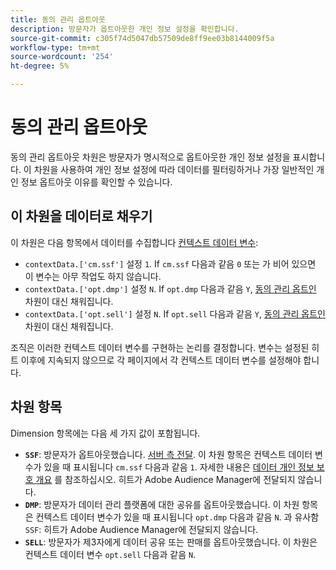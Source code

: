 ```yaml
---
title: 동의 관리 옵트아웃
description: 방문자가 옵트아웃한 개인 정보 설정을 확인합니다.
source-git-commit: c305f74d5047db57509de8ff9ee03b8144009f5a
workflow-type: tm+mt
source-wordcount: '254'
ht-degree: 5%

---
```


# 동의 관리 옵트아웃

동의 관리 옵트아웃 차원은 방문자가 명시적으로 옵트아웃한 개인 정보 설정을 표시합니다. 이 차원을 사용하여 개인 정보 설정에 따라 데이터를 필터링하거나 가장 일반적인 개인 정보 옵트아웃 이유를 확인할 수 있습니다.

## 이 차원을 데이터로 채우기

이 차원은 다음 항목에서 데이터를 수집합니다 [컨텍스트 데이터 변수](/help/implement/vars/page-vars/contextdata.md):

* `contextData.['cm.ssf']` 설정 `1`. If `cm.ssf` 다음과 같음 `0` 또는 가 비어 있으면 이 변수는 아무 작업도 하지 않습니다.
* `contextData.['opt.dmp']` 설정 `N`. If `opt.dmp` 다음과 같음 `Y`, [동의 관리 옵트인](cm-opt-in.md) 차원이 대신 채워집니다.
* `contextData.['opt.sell']` 설정 `N`. If `opt.sell` 다음과 같음 `Y`, [동의 관리 옵트인](cm-opt-in.md) 차원이 대신 채워집니다.

조직은 이러한 컨텍스트 데이터 변수를 구현하는 논리를 결정합니다. 변수는 설정된 히트 이후에 지속되지 않으므로 각 페이지에서 각 컨텍스트 데이터 변수를 설정해야 합니다.

## 차원 항목

Dimension 항목에는 다음 세 가지 값이 포함됩니다.

* **`SSF`**: 방문자가 옵트아웃했습니다. [서버 측 전달](/help/admin/admin/c-server-side-forwarding/ssf.md). 이 차원 항목은 컨텍스트 데이터 변수가 있을 때 표시됩니다 `cm.ssf` 다음과 같음 `1`. 자세한 내용은 [데이터 개인 정보 보호 개요](https://experienceleague.adobe.com/docs/audience-manager/user-guide/overview/data-privacy/data-privacy.html) 를 참조하십시오. 히트가 Adobe Audience Manager에 전달되지 않습니다.
* **`DMP`**: 방문자가 데이터 관리 플랫폼에 대한 공유를 옵트아웃했습니다. 이 차원 항목은 컨텍스트 데이터 변수가 있을 때 표시됩니다 `opt.dmp` 다음과 같음 `N`. 과 유사함 `SSF`: 히트가 Adobe Audience Manager에 전달되지 않습니다.
* **`SELL`**: 방문자가 제3자에게 데이터 공유 또는 판매를 옵트아웃했습니다. 이 차원은 컨텍스트 데이터 변수 `opt.sell` 다음과 같음 `N`.
